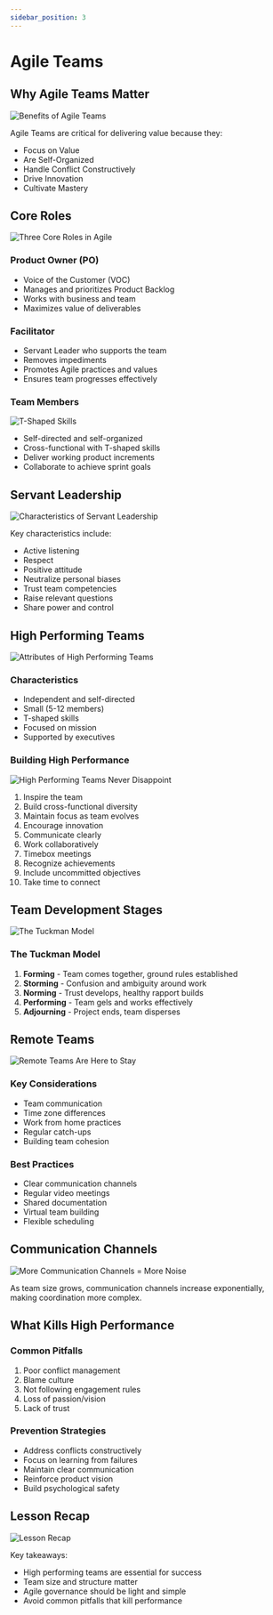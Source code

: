 ```yaml
---
sidebar_position: 3
---
```


# Agile Teams

## Why Agile Teams Matter

![Benefits of Agile Teams](https://video.udacity-data.com/topher/2020/July/5f208d1c_agnd-c1-l2-why-agile-teams/agnd-c1-l2-why-agile-teams.jpg)

Agile Teams are critical for delivering value because they:
- Focus on Value
- Are Self-Organized
- Handle Conflict Constructively  
- Drive Innovation
- Cultivate Mastery

## Core Roles

![Three Core Roles in Agile](https://video.udacity-data.com/topher/2020/July/5f209074_agnd-c1-l2-three-core-roles/agnd-c1-l2-three-core-roles.jpg)

### Product Owner (PO)
- Voice of the Customer (VOC)
- Manages and prioritizes Product Backlog
- Works with business and team
- Maximizes value of deliverables

### Facilitator
- Servant Leader who supports the team
- Removes impediments
- Promotes Agile practices and values
- Ensures team progresses effectively

### Team Members
![T-Shaped Skills](https://video.udacity-data.com/topher/2020/August/5f344e06_agnd-c1-l2-tshaped-skills/agnd-c1-l2-tshaped-skills.jpg)

- Self-directed and self-organized
- Cross-functional with T-shaped skills
- Deliver working product increments
- Collaborate to achieve sprint goals

## Servant Leadership

![Characteristics of Servant Leadership](https://video.udacity-data.com/topher/2020/August/5f450c84_agnd-c1-l2-servant-leadership/agnd-c1-l2-servant-leadership.jpg)

Key characteristics include:
- Active listening
- Respect
- Positive attitude
- Neutralize personal biases
- Trust team competencies
- Raise relevant questions
- Share power and control

## High Performing Teams

![Attributes of High Performing Teams](https://video.udacity-data.com/topher/2020/July/5f2092b8_agnd-c1-l2-high-performing-teams/agnd-c1-l2-high-performing-teams.jpg)

### Characteristics
- Independent and self-directed
- Small (5-12 members)
- T-shaped skills
- Focused on mission
- Supported by executives

### Building High Performance
![High Performing Teams Never Disappoint](https://video.udacity-data.com/topher/2020/July/5f209945_l2-agile-teams/l2-agile-teams.jpg)

1. Inspire the team
2. Build cross-functional diversity
3. Maintain focus as team evolves
4. Encourage innovation
5. Communicate clearly
6. Work collaboratively
7. Timebox meetings
8. Recognize achievements
9. Include uncommitted objectives
10. Take time to connect

## Team Development Stages

![The Tuckman Model](https://video.udacity-data.com/topher/2020/July/5f208fe4_agnd-c1-l2-tuckman-model/agnd-c1-l2-tuckman-model.jpg)

### The Tuckman Model
1. **Forming** - Team comes together, ground rules established
2. **Storming** - Confusion and ambiguity around work
3. **Norming** - Trust develops, healthy rapport builds
4. **Performing** - Team gels and works effectively
5. **Adjourning** - Project ends, team disperses

## Remote Teams

![Remote Teams Are Here to Stay](https://video.udacity-data.com/topher/2020/July/5f209a2f_agnd-c1-l2-remote-agile-teams/agnd-c1-l2-remote-agile-teams.jpg)

### Key Considerations
- Team communication
- Time zone differences
- Work from home practices
- Regular catch-ups
- Building team cohesion

### Best Practices
- Clear communication channels
- Regular video meetings
- Shared documentation
- Virtual team building
- Flexible scheduling

## Communication Channels

![More Communication Channels = More Noise](https://video.udacity-data.com/topher/2020/July/5f209afa_agnd-c1-l2-more-channels-means-more-noise/agnd-c1-l2-more-channels-means-more-noise.jpg)

As team size grows, communication channels increase exponentially, making coordination more complex.

## What Kills High Performance

### Common Pitfalls
1. Poor conflict management
2. Blame culture
3. Not following engagement rules
4. Loss of passion/vision
5. Lack of trust

### Prevention Strategies
- Address conflicts constructively
- Focus on learning from failures
- Maintain clear communication
- Reinforce product vision
- Build psychological safety

## Lesson Recap

![Lesson Recap](https://video.udacity-data.com/topher/2020/July/5f209bb4_agnd-c1-l2-recap/agnd-c1-l2-recap.jpg)

Key takeaways:
- High performing teams are essential for success
- Team size and structure matter
- Agile governance should be light and simple
- Avoid common pitfalls that kill performance 